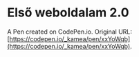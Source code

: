 # Első weboldalam 2.0

A Pen created on CodePen.io. Original URL: [https://codepen.io/_kamea/pen/xxYoWqb](https://codepen.io/_kamea/pen/xxYoWqb).


